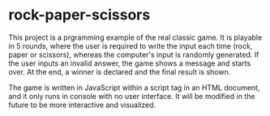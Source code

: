 # rock-paper-scissors
This project is a prgramming example of the real classic game. It is playable in 5 rounds, where the user is required to write the input each time (rock, paper or scissors), whereas the computer's input is randomly generated. If the user inputs an invalid answer, the game shows a message and starts over. At the end, a winner is declared and the final result is shown. 

The game is written in JavaScript within a script tag in an HTML document, and it only runs in console with no user interface. It will be modified in the future to be more interactive and visualized.
